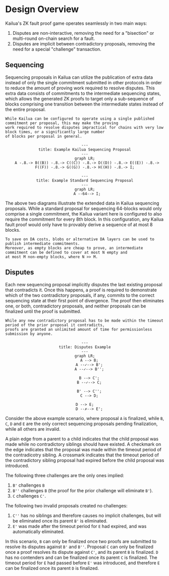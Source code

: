 # Design Overview

Kailua's ZK fault proof game operates seamlessly in two main ways:
1. Disputes are non-interactive, removing the need for a "bisection" or multi-round on-chain search for a fault.
2. Disputes are implicit between contradictory proposals, removing the need for a special "challenge" transaction.

## Sequencing

Sequencing proposals in Kailua can utilize the publication of extra data instead of only the single commitment submitted in other protocols
in order to reduce the amount of proving work required to resolve disputes.
This extra data consists of commitments to the intermediate sequencing states, which allows the generated ZK proofs to
target only a sub-sequence of blocks comprising one transition between the intermediate states instead of the entire
proposal.

```admonish note
While Kailua can be configured to operate using a single published commitment per proposal, this may make the proving
work required to resolve disputes impractical for chains with very low block times, or a significantly large number
of blocks per proposal in general.
```

<div style="text-align: center;">

```mermaid
---
title: Example Kailua Sequencing Proposal
---
graph LR;
  A -.8.-> B((B)) -.8.-> C((C)) -.8.-> D((D)) -.8.-> E((E)) -.8.-> F((F)) -.8.-> G((G)) -.8.-> H((H)) -.8.-> I;
```

```mermaid
---
title: Example Standard Sequencing Proposal
---
graph LR;
  A --64--> I;
```

</div>

The above two diagrams illustrate the extended data in Kailua sequencing proposals.
While a standard proposal for sequencing 64-blocks would only comprise a single commitment, the Kailua variant here is
configured to also require the commitment for every 8th block.
In this configuration, any Kailua fault proof would only have to provably derive a sequence of at most 8 blocks. 

```admonish note
To save on DA costs, blobs or alternative DA layers can be used to publish intermediate commitments.
Moreover, as empty blocks are cheap to prove, an intermediate commitment can be defined to cover at most N empty and
at most M non-empty blocks, where N >> M.
```

## Disputes

Each new sequencing proposal implicitly disputes the last existing proposal that contradicts it.
Once this happens, a proof is required to demonstrate which of the two contradictory proposals, if any, commits to the
correct sequencing state at their first point of divergence.
The proof then eliminates one, or both, contradictory proposals, and neither proposals can be finalized until the proof
is submitted.

```admonish note
While any new contradictory proposal has to be made within the timeout period of the prior proposal it contradicts, 
proofs are granted an unlimited amount of time for permissionless submission by anyone.
```

<div style="text-align: center;">

```mermaid
---
title: Disputes Example
---
graph LR;
    A --> B;
    A --✓--> B';
    A --✓--> B'';
    
    B --> C';
    B --✓--> C;
    
    B' --> C'';
    C --> D;

    D --> E;    
    D --✗--> E';
```

</div>

Consider the above example scenario, where proposal `A` is finalized, while `B`, `C`, `D` and `E` are the only correct sequencing
proposals pending finalization, while all others are invalid.

A plain edge from a parent to a child indicates that the child proposal was made while no contradictory siblings should have existed.
A checkmark on the edge indicates that the proposal was made within the timeout period of the contradicotry sibling.
A crossmark indicates that the timeout period of the contradictory sibling proposal had expired before the child proposal was introduced.

The following three challenges are the only ones implied:
1. `B'` challenges `B`
2. `B''` challenges `B` (the proof for the prior challenge will eliminate `B'`).
3. `C` challenges `C'`.

The following two invalid proposals created no challenges:
1. `C''` has no siblings and therefore causes no implicit challenges, but will be eliminated once its parent `B'` is eliminated.
2. `E'` was made after the timeout period for `E` had expired, and was automatically eliminated.

In this scenario, `B` can only be finalized once two proofs are submitted to resolve its disputes against `B'` and `B''`.
Proposal `C` can only be finalized once a proof resolves its dispute against `C'`, and its parent `B` is finalized.
`D` has no contenders and can be finalized once its parent `C` is finalized.
The timeout period for `E` had passed before `E'` was introduced, and therefore `E` can be finalized once its parent `D` is finalized.